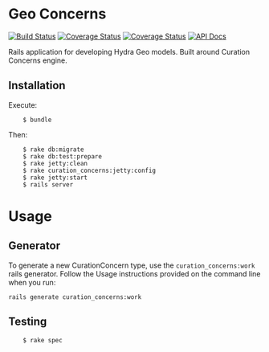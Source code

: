 # Geo Concerns
[![Build Status](https://travis-ci.org/jrgriffiniii/pcdm-geo-models.svg?branch=jrgriffiniii-issue-8)](https://travis-ci.org/jrgriffiniii/pcdm-geo-models)
[![Coverage Status](https://coveralls.io/repos/jrgriffiniii/pcdm-geo-models/badge.svg?branch=jrgriffiniii-issue-8&service=github)](https://coveralls.io/github/jrgriffiniii/pcdm-geo-models?branch=jrgriffiniii-issue-8)
[![Coverage Status](https://coveralls.io/repos/jrgriffiniii/pcdm-geo-models/badge.svg?branch=jrgriffiniii-issue-8&service=github)](https://coveralls.io/github/jrgriffiniii/pcdm-geo-models?branch=jrgriffiniii-issue-8)
[![API Docs](http://img.shields.io/badge/API-docs-blue.svg)](http://rubydoc.info/github/jrgriffiniii/pcdm-geo-models)

Rails application for developing Hydra Geo models. Built around Curation Concerns engine.

## Installation

Execute:

```
    $ bundle
```

Then:

```
    $ rake db:migrate
    $ rake db:test:prepare
    $ rake jetty:clean
    $ rake curation_concerns:jetty:config
    $ rake jetty:start
    $ rails server
```

# Usage

## Generator

To generate a new CurationConcern type, use the `curation_concerns:work` rails generator.  Follow the Usage instructions provided on the command line when you run:

    rails generate curation_concerns:work

## Testing

```
    $ rake spec
```
